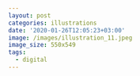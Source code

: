 ```yaml
---
layout: post
categories: illustrations
date: '2020-01-26T12:05:23+03:00'
image: /images/illustration_11.jpeg
image_size: 550x549
tags:
  - digital
---
```

